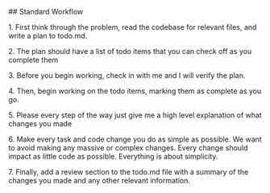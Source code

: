 \## Standard Workflow



1\. First think through the problem, read the codebase for relevant files, and write a plan to todo.md.



2\. The plan should have a list of todo items that you can check off as you complete them



3\. Before you begin working, check in with me and I will verify the plan.



4\. Then, begin working on the todo items, marking them as complete as you go.



5\. Please every step of the way just give me a high level explanation of what changes you made



6\. Make every task and code change you do as simple as possible. We want to avoid making any massive or complex changes. Every change should impact as little code as possible. Everything is about simplicity.



7\. Finally, add a review section to the todo.md file with a summary of the changes you made and any other relevant information.

